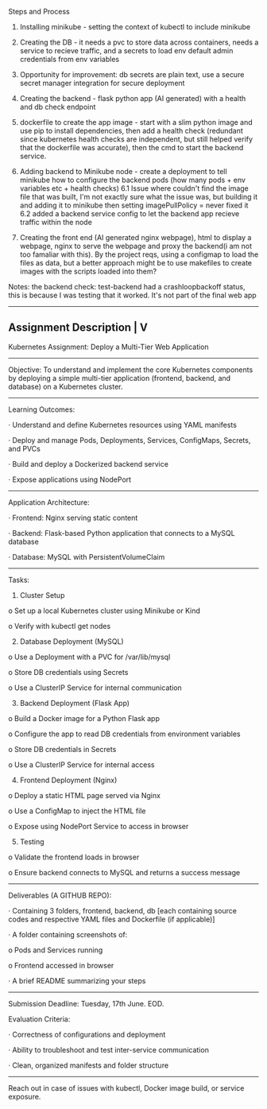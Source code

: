 Steps and Process

1. Installing minikube - setting the context of kubectl to include minikube

2. Creating the DB - it needs a pvc to store data across containers, needs a service to recieve traffic, and a secrets to load env default admin credentials from env variables
3. Opportunity for improvement: db secrets are plain text, use a secure secret manager integration for secure deployment

4. Creating the backend - flask python app (AI generated) with a health and db check endpoint
5. dockerfile to create the app image - start with a slim python image and use pip to install dependencies, then add a health check (redundant since kubernetes health checks are independent, but still helped verify that the dockerfile was accurate), then the cmd to start the backend service. 
6. Adding backend to Minikube node - create a deployment to tell minikube how to configure the backend pods (how many pods + env variables etc + health checks)
6.1 Issue where couldn't find the image file that was built, I'm not exactly sure what the issue was, but building it and adding it to minikube then setting imagePullPolicy = never fixed it
6.2 added a backend service config to let the backend app recieve traffic within the node

7. Creating the front end (AI generated nginx webpage), html to display a webpage, nginx to serve the webpage and proxy the backend(i am not too famaliar with this). By the project reqs, using a configmap to load the files as data, but a better approach might be to use makefiles to create images with the scripts loaded into them?

Notes: the backend check: test-backend had a crashloopbackoff status, this is because I was testing that it worked. It's not part of the final web app

---

Assignment Description 
        |
        V
---

Kubernetes Assignment: Deploy a Multi-Tier Web Application

---

Objective: To understand and implement the core Kubernetes components by deploying a simple multi-tier application (frontend, backend, and database) on a Kubernetes cluster.

---

Learning Outcomes:

· Understand and define Kubernetes resources using YAML manifests

· Deploy and manage Pods, Deployments, Services, ConfigMaps, Secrets, and PVCs

· Build and deploy a Dockerized backend service

· Expose applications using NodePort

---

Application Architecture:

· Frontend: Nginx serving static content

· Backend: Flask-based Python application that connects to a MySQL database

· Database: MySQL with PersistentVolumeClaim

---

Tasks:

1. Cluster Setup

o Set up a local Kubernetes cluster using Minikube or Kind

o Verify with kubectl get nodes

2. Database Deployment (MySQL)

o Use a Deployment with a PVC for /var/lib/mysql

o Store DB credentials using Secrets

o Use a ClusterIP Service for internal communication

3. Backend Deployment (Flask App)

o Build a Docker image for a Python Flask app

o Configure the app to read DB credentials from environment variables

o Store DB credentials in Secrets

o Use a ClusterIP Service for internal access

4. Frontend Deployment (Nginx)

o Deploy a static HTML page served via Nginx

o Use a ConfigMap to inject the HTML file

o Expose using NodePort Service to access in browser

5. Testing

o Validate the frontend loads in browser

o Ensure backend connects to MySQL and returns a success message

---

Deliverables (A GITHUB REPO):

· Containing 3 folders, frontend, backend, db [each containing source codes and respective YAML files and Dockerfile (if applicable)]

· A folder containing screenshots of:

o Pods and Services running

o Frontend accessed in browser

· A brief README summarizing your steps

---

Submission Deadline: Tuesday, 17th June. EOD.

Evaluation Criteria:

· Correctness of configurations and deployment

· Ability to troubleshoot and test inter-service communication

· Clean, organized manifests and folder structure

---

Reach out in case of issues with kubectl, Docker image build, or service exposure.
